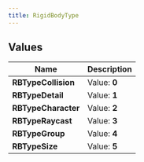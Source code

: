 ```yaml
---
title: RigidBodyType
---
```


## Values

| Name | Description |
| ---- | ----------- |
| **RBTypeCollision** | Value: **0** |
| **RBTypeDetail** | Value: **1** |
| **RBTypeCharacter** | Value: **2** |
| **RBTypeRaycast** | Value: **3** |
| **RBTypeGroup** | Value: **4** |
| **RBTypeSize** | Value: **5** |

